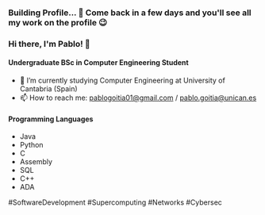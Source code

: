 ### Building Profile... 🚧 Come back in a few days and you'll see all my work on the profile 😉

### Hi there, I'm Pablo! 👋
#### Undergraduate BSc in Computer Engineering Student

- 📖 I’m currently studying Computer Engineering at University of Cantabria (Spain)
- 📫 How to reach me: pablogoitia01@gmail.com / pablo.goitia@unican.es

#### Programming Languages
- Java
- Python
- C
- Assembly
- SQL
- C++
- ADA

#SoftwareDevelopment #Supercomputing #Networks #Cybersec


<!--
**pablogoitia/pablogoitia** is a ✨ _special_ ✨ repository because its `README.md` (this file) appears on your GitHub profile.

Here are some ideas to get you started:

- 🔭 I’m currently working on ...
- 🌱 I’m currently learning ...
- 👯 I’m looking to collaborate on ...
- 🤔 I’m looking for help with ...
- 💬 Ask me about ...
- 📫 How to reach me: ...
- 😄 Pronouns: ...
- ⚡ Fun fact: ...
-->
